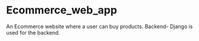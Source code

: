 # Ecommerce_web_app
An Ecommerce website where a user can buy products. 
Backend- Django is used for the backend.
